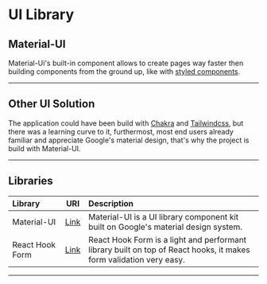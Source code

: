 # UI Library

## Material-UI

Material-Ui's built-in component allows to create pages way faster then building components from the ground up, like with [styled components](https://styled-components.com/).

<hr/>

## Other UI Solution

The application could have been build with [Chakra](https://chakra-ui.com/docs/getting-started) and [Tailwindcss](https://tailwindcss.com/), but there was a learning curve to it, furthermost, most end users already familiar and appreciate Google's material design, that's why the project is build with Material-UI.

<hr/>

## Libraries

| Library         |                 URI                  | Description                                                                                                        |
| :-------------- | :----------------------------------: | :----------------------------------------------------------------------------------------------------------------- |
| Material-UI     |   [Link](https://material-ui.com/)   | Material-UI is a UI library component kit built on Google's material design system.                                |
| React Hook Form | [Link](https://react-hook-form.com/) | React Hook Form is a light and performant library built on top of React hooks, it makes form validation very easy. |

<hr/>
